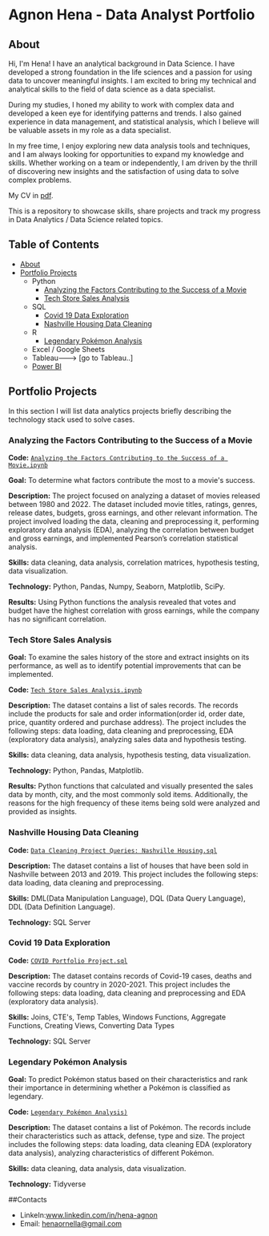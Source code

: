 # Agnon Hena - Data Analyst Portfolio
## About
Hi, I'm Hena! I have an analytical background in  Data Science. I have developed a strong foundation in the life sciences and a passion for using data to uncover meaningful insights. I am excited to bring my technical and analytical skills to the field of data science as a data specialist. 

During my studies, I honed my ability to work with complex data and developed a keen eye for identifying patterns and trends. I also gained experience in  data management, and statistical analysis, which I believe will be valuable assets in my role as a data specialist.

In my free time, I enjoy exploring new data analysis tools and techniques, and I am always looking for opportunities to expand my knowledge and skills. Whether working on a team or independently, I am driven by the thrill of discovering new insights and the satisfaction of using data to solve complex problems.

My CV in [pdf](https://github.com/henaornella/Data_Analysis-Portfolio/blob/main/Hena%20Agnon%20CV.pdf).

This is a repository to showcase skills, share projects and track my progress in Data Analytics / Data Science related topics.

## Table of Contents
- [About](https://github.com/henaornella/Data_Analysis-Portfolio#about)
- [Portfolio Projects](https://github.com/henaornella/Data_Analysis-Portfolio#portfolio-projects)
  - Python
    - [Analyzing the Factors Contributing to the Success of a Movie](https://github.com/henaornella/Portfolio-Projects/blob/main/Analyzing%20the%20Factors%20Contributing%20to%20the%20Success%20of%20a%20Movie.ipynb)
    - [Tech Store Sales Analysis](https://github.com/henaornella/Portfolio-Projects/blob/main/Tech%20Store%20Sales%20Analysis.ipynb) 
  - SQL
    - [Covid 19 Data Exploration](https://github.com/henaornella/Portfolio-Projects/blob/main/COVID%20Portfolio%20Project.sql)
    - [Nashville Housing Data Cleaning](https://github.com/henaornella/Portfolio-Projects/blob/main/Data%20Cleaning%20Project%20Queries_%20Nashville%20Housing.sql)
  - R
    - [Legendary Pokémon Analysis](https://github.com/henaornella/Portfolio-Projects/blob/main/Legendary%20Pok%C3%A9mon%20Analysis.ipynb)
  - Excel / Google Sheets
  - Tableau---> [go to Tableau..]
  - [Power BI](https://github.com/henaornella/Portfolio-Projects/blob/main/HR%20Analytics.pbix)
  



## Portfolio Projects
In this section I will list data analytics projects briefly describing the technology stack used to solve cases.

### Analyzing the Factors Contributing to the Success of a Movie
**Code:** [`Analyzing the Factors Contributing to the Success of a Movie.ipynb`](https://github.com/henaornella/Portfolio-Projects/blob/main/Analyzing%20the%20Factors%20Contributing%20to%20the%20Success%20of%20a%20Movie.ipynb)

**Goal:** To determine what factors contribute the most to a movie's success.

**Description:** The project focused on analyzing a dataset of movies released between 1980 and 2022. The dataset included movie titles, ratings, genres, release dates, budgets, gross earnings, and other relevant information. The project involved loading the data, cleaning and preprocessing it, performing exploratory data analysis (EDA), analyzing the correlation between budget and gross earnings, and implemented Pearson’s correlation statistical analysis.

**Skills:** data cleaning, data analysis, correlation matrices, hypothesis testing, data visualization.

**Technology:** Python, Pandas, Numpy, Seaborn, Matplotlib, SciPy.

**Results:** Using Python functions the analysis revealed that votes and budget have the highest correlation with gross earnings, while the company has no significant correlation.

### Tech Store Sales Analysis

**Goal:** To examine the sales history of the store and extract insights on its performance, as well as to identify potential improvements that can be implemented.

**Code:** [`Tech Store Sales Analysis.ipynb`](https://github.com/henaornella/Portfolio-Projects/blob/main/Tech%20Store%20Sales%20Analysis.ipynb) 

**Description:** The dataset contains a list of sales records.  The records include the products for sale and order information(order id, order date, price, quantity ordered and purchase address). The project includes the following steps: data loading, data cleaning and preprocessing, EDA (exploratory data analysis), analyzing sales data and hypothesis testing.

**Skills:** data cleaning, data analysis, hypothesis testing, data visualization.

**Technology:** Python, Pandas, Matplotlib.

**Results:** Python functions that calculated and visually presented the sales data by month, city, and the most commonly sold items. Additionally, the reasons for the high frequency of these items being sold were analyzed and provided as insights.



### Nashville Housing Data Cleaning
**Code:** [`Data Cleaning Project Queries: Nashville Housing.sql`](https://github.com/henaornella/Portfolio-Projects/blob/main/Data%20Cleaning%20Project%20Queries_%20Nashville%20Housing.sql)

**Description:** The dataset contains a list of houses that have been sold in Nashville between 2013 and 2019. This project includes the following steps: data loading, data cleaning and preprocessing.


**Skills:** DML(Data Manipulation Language), DQL (Data Query Language), DDL (Data Definition Language).

**Technology:** SQL Server


### Covid 19 Data Exploration
**Code:** [`COVID Portfolio Project.sql`](https://github.com/henaornella/Portfolio-Projects/blob/main/Data%20Cleaning%20Project%20Queries_%20Nashville%20Housing.sql)

**Description:** The dataset contains records of Covid-19 cases, deaths and vaccine records by country in 2020-2021. This project includes the following steps: data loading, data cleaning and preprocessing and EDA (exploratory data analysis).

**Skills:** Joins, CTE's, Temp Tables, Windows Functions, Aggregate Functions, Creating Views, Converting Data Types

**Technology:** SQL Server



### Legendary Pokémon Analysis

**Goal:** To predict Pokémon status based on their characteristics and rank their importance in determining whether a Pokémon is classified as legendary.

**Code:** [`Legendary Pokémon Analysis)`](https://github.com/henaornella/Portfolio-Projects/blob/main/Legendary%20Pok%C3%A9mon%20Analysis.ipynb)

**Description:** The dataset contains a list of  Pokémon.  The records include their characteristics such as attack, defense, type and size. The project includes the following steps: data loading, data cleaning EDA (exploratory data analysis), analyzing characteristics of different Pokémon.

**Skills:** data cleaning, data analysis, data visualization.

**Technology:** Tidyverse 

##Contacts
- LinkeIn:www.linkedin.com/in/hena-agnon
- Email: henaornella@gmail.com






